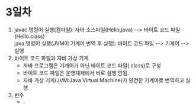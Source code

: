 # 3일차

1. javac 명령어 실행(컴파일): 자바 소스파일(Hello,java) --> 바이트 코드 파일(Hello.class)  
   java 명령어 실행(JVM이 기계어 번역 후 실행): 바이트 코드 파일 --> 기계어 --> 실행  
2. 바이트 코드 파일과 자바 가상 기계  
    - 자바 프로그램은 기계어가 아닌 바이트 코드 파일(.class)로 구성  
    - 바이트 코드 파일은 운영체제에서 바로 실행 안됨.
    - 자바 가상 기계(JVM:Java Virtual Machine)가 완전한 기계어로 번역하고 실행  
3. 변수
    - .